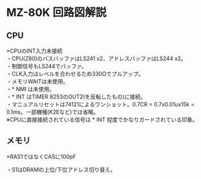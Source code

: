 # MZ-80K 回路図解説

## CPU
×CPUのINT入力未接続  
・CPU(Z80)のバスバッファはLS241 x2、アドレスバッファはLS244 x2。  
・制御信号もLS244でバッファ。  
・CLK入力はレベルを合わせるため330Ωでプルアップ。  
・メモリWAITは未使用。  
・* NMI は未使用。  
・* INT はTIMER 8253のOUT2(を反転したもの)に接続。  
・マニュアルリセットは74121によるワンショット。0.7CR = 0.7x0.01ux15k = 0.1ms。一部機種(K2Eなど)では省略。  
※CPUに直接接続されている信号は * INT 程度でかなりガードされている印象。  

## メモリ
×RAS1ではなくCASに100pF  


・S1はDRAMの上位/下位アドレス切り替え。  
